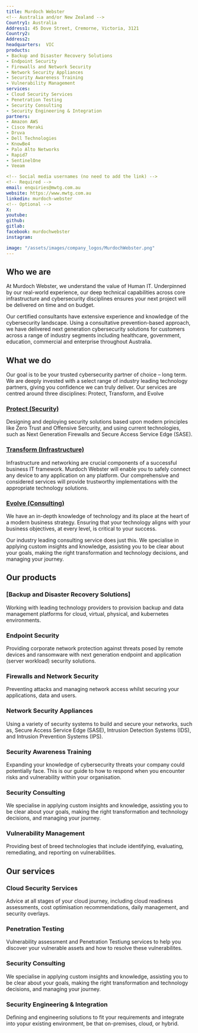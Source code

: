 ```yaml
---
title: Murdoch Webster
<!-- Australia and/or New Zealand -->
Country1: Australia
Address1: 45 Dove Street, Cremorne, Victoria, 3121
Country2:
Address2:
headquarters:  VIC
products:
- Backup and Disaster Recovery Solutions
- Endpoint Security
- Firewalls and Network Security
- Network Security Appliances
- Security Awareness Training
- Vulnerability Management
services:
- Cloud Security Services
- Penetration Testing
- Security Consulting
- Security Engineering & Integration
partners:
- Amazon AWS
- Cisco Meraki
- Druva
- Dell Technologies
- KnowBe4
- Palo Alto Networks
- Rapid7
- SentinelOne
- Veeam

<!-- Social media usernames (no need to add the link) -->
<!-- Required -->
email: enquiries@mwtg.com.au
website: https://www.mwtg.com.au
linkedin: murdoch-webster
<!-- Optional -->
X: 
youtube: 
github:
gitlab:
facebook: murdochwebster
instagram: 

image: "/assets/images/company_logos/MurdochWebster.png"
---
```


<!-- Examples in this template were generated by ChatGPT and do not represent any real company -->

## Who we are                     
<!-- Short Bio Describing Your Business (max. 150 words) -->
At Murdoch Webster, we understand the value of Human IT.  Underpinned by our real-world experience, our deep technical capabilities across core infrastructure and cybersecurity disciplines ensures your next project will be delivered on time and on budget.

Our certified consultants have extensive experience and knowledge of the cybersecurity landscape. Using a consultative prevention-based approach, we have delivered next generation cybersecurity solutions for customers across a range of industry segments including healthcare, government, education, commercial and enterprise throughout Australia.

## What we do
<!-- Short Description of Your Business Solutions Offered (max. 200 words) -->
Our goal is to be your trusted cybersecurity partner of choice – long term. We are deeply invested with a select range of industry leading technology partners, giving you confidence we can truly deliver.  Our services are centred around three disciplines: Protect, Transform, and Evolve

### [Protect (Security)](https://mwtg.com.au/Protect)
Designing and deploying security solutions based upon modern principles like Zero Trust and Offensive Sercurity, and using current technologies, such as Next Generation Firewalls and Secure Access Service Edge (SASE).

### [Transform (Infrastructure)](https://mwtg.com.au/transform)
Infrastructure and networking are crucial components of a successful business IT framework. Murdoch Webster will enable you to safely connect any device to any application on any platform. Our comprehensive and considered services will provide trustworthy implementations with the appropriate technology solutions.

### [Evolve (Consulting)](https://mwtg.com.au/evolve)
We have an in-depth knowledge of technology and its place at the heart of a modern business strategy. Ensuring that your technology aligns with your business objectives, at every level, is critical to your success. 

Our industry leading consulting service does just this. We specialise in applying custom insights and knowledge, assisting you to be clear about your goals, making the right transformation and technology decisions, and managing your journey.

## Our products
<!-- Product descriptions, max 50 words each -->

### [Backup and Disaster Recovery Solutions]

Working with leading technology providers to provision backup and data management platforms for cloud, virtual, physical, and kubernetes environments.

### Endpoint Security

Providing corporate network protection against threats posed by remote devices and ransomware with next generation endpoint and application (server workload) security solutions.

### Firewalls and Network Security

Preventing attacks and managing network access whilst securing your applications, data and users.

### Network Security Appliances

Using a variety of security systems to build and secure your networks, such as, Secure Access Service Edge (SASE), Intrusion Detection Systems (IDS), and Intrusion Prevention Systems (IPS).

### Security Awareness Training

Expanding your knowledge of cybersecurity threats your company could potentially face. This is our guide to how to respond when you encounter risks and vulnerability within your organisation.

### Security Consulting

We specialise in applying custom insights and knowledge, assisting you to be clear about your goals, making the right transformation and technology decisions, and managing your journey.

### Vulnerability Management

Providing best of breed technologies that include identifying, evaluating, remediating, and reporting on vulnerabilities.

## Our services
<!-- Services descriptions, max 50 words each -->
### Cloud Security Services

Advice at all stages of your cloud journey, including cloud readiness assessments, cost optimisation recommendations, daily management, and security overlays.

### Penetration Testing

Vulnerability assessment and Penetration Testiung services to help you discover your vulnerable assets and how to resolve these vulnerabilites.

### Security Consulting

We specialise in applying custom insights and knowledge, assisting you to be clear about your goals, making the right transformation and technology decisions, and managing your journey.

### Security Engineering & Integration

Defining and engineering solutions to fit your requirements and integrate into yopur existing environment, be that on-premises, cloud, or hybrid.
